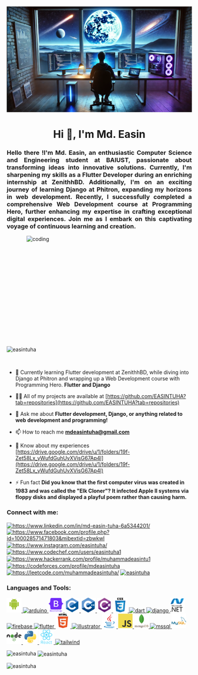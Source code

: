![logo](https://github.com/EASINTUHA/EASINTUHA/blob/main/photo3.png)
<h1 align="center">Hi 👋, I'm Md. Easin</h1>
<h3 align="justify">Hello there !I'm Md. Easin, an enthusiastic Computer Science and Engineering student at BAIUST, passionate about transforming ideas into innovative solutions. Currently, I'm sharpening my skills as a Flutter Developer during an enriching internship at ZenithhBD. Additionally, I'm on an exciting journey of learning Django at Phitron, expanding my horizons in web development. Recently, I successfully completed a comprehensive Web Development course at Programming Hero, further enhancing my expertise in crafting exceptional digital experiences. Join me as I embark on this captivating voyage of continuous learning and creation.</h3>

<img align="right" alt="coding" width="450" height="300" src="https://th.bing.com/th/id/OIP.wNGxHlTCsH9zU90WDouoDQHaFj?rs=1&pid=ImgDetMain">


<p align="left"> <img src="https://komarev.com/ghpvc/?username=easintuha&label=Profile%20views&color=0e75b6&style=flat" alt="easintuha" /> </p>

<p align="left"> <a href="https://twitter.com/" target="blank"><img src="https://img.shields.io/twitter/follow/?logo=twitter&style=for-the-badge" alt="" /></a> </p>

- 🌱 Currently learning Flutter development at ZenithhBD, while diving into Django at Phitron and wrapping up a Web Development course with Programming Hero. **Flutter and Django**

- 👨‍💻 All of my projects are available at [https://github.com/EASINTUHA?tab=repositories](https://github.com/EASINTUHA?tab=repositories)

- 💬 Ask me about **Flutter development, Django, or anything related to web development and programming!**

- 📫 How to reach me **mdeasintuha@gmail.com**

- 📄 Know about my experiences [https://drive.google.com/drive/u/1/folders/19f-Zet58Lx_yWufdGuhUvXVisG67Ap4l](https://drive.google.com/drive/u/1/folders/19f-Zet58Lx_yWufdGuhUvXVisG67Ap4l)

- ⚡ Fun fact **Did you know that the first computer virus was created in 1983 and was called the "Elk Cloner"? It infected Apple II systems via floppy disks and displayed a playful poem rather than causing harm.**

<h3 align="left">Connect with me:</h3>
<p align="left">
<a href="https://www.linkedin.com/in/md-easin-6a5344201/" target="blank"><img align="center" src="https://raw.githubusercontent.com/rahuldkjain/github-profile-readme-generator/master/src/images/icons/Social/linked-in-alt.svg" alt="https://www.linkedin.com/in/md-easin-tuha-6a5344201/" height="30" width="40" /></a>
<a href="https://www.facebook.com/profile.php?id=100028571471803&mibextid=ZbWKwL" target="blank"><img align="center" src="https://raw.githubusercontent.com/rahuldkjain/github-profile-readme-generator/master/src/images/icons/Social/facebook.svg" alt="https://www.facebook.com/profile.php?id=100028571471803&mibextid=zbwkwl" height="30" width="40" /></a>
<a href="https://www.instagram.com/easintuha/" target="blank"><img align="center" src="https://raw.githubusercontent.com/rahuldkjain/github-profile-readme-generator/master/src/images/icons/Social/instagram.svg" alt="https://www.instagram.com/easintuha/" height="30" width="40" /></a>
<a href="https://www.codechef.com/users/easintuha1" target="blank"><img align="center" src="https://cdn.jsdelivr.net/npm/simple-icons@3.1.0/icons/codechef.svg" alt="https://www.codechef.com/users/easintuha1" height="30" width="40" /></a>
<a href="https://www.hackerrank.com/profile/muhammadeasintu1" target="blank"><img align="center" src="https://raw.githubusercontent.com/rahuldkjain/github-profile-readme-generator/master/src/images/icons/Social/hackerrank.svg" alt="https://www.hackerrank.com/profile/muhammadeasintu1" height="30" width="40" /></a>
<a href="https://codeforces.com/profile/mdeasintuha" target="blank"><img align="center" src="https://raw.githubusercontent.com/rahuldkjain/github-profile-readme-generator/master/src/images/icons/Social/codeforces.svg" alt="https://codeforces.com/profile/mdeasintuha" height="30" width="40" /></a>
<a href="https://leetcode.com/muhammadeasintuha/" target="blank"><img align="center" src="https://raw.githubusercontent.com/rahuldkjain/github-profile-readme-generator/master/src/images/icons/Social/leet-code.svg" alt="https://leetcode.com/muhammadeasintuha/" height="30" width="40" /></a>
<a href="https://discord.gg/easintuha" target="blank"><img align="center" src="https://raw.githubusercontent.com/rahuldkjain/github-profile-readme-generator/master/src/images/icons/Social/discord.svg" alt="easintuha" height="30" width="40" /></a>
</p>

<h3 align="left">Languages and Tools:</h3>
<p align="left"> <a href="https://developer.android.com" target="_blank" rel="noreferrer"> <img src="https://raw.githubusercontent.com/devicons/devicon/master/icons/android/android-original-wordmark.svg" alt="android" width="40" height="40"/> </a> <a href="https://www.arduino.cc/" target="_blank" rel="noreferrer"> <img src="https://cdn.worldvectorlogo.com/logos/arduino-1.svg" alt="arduino" width="40" height="40"/> </a> <a href="https://getbootstrap.com" target="_blank" rel="noreferrer"> <img src="https://raw.githubusercontent.com/devicons/devicon/master/icons/bootstrap/bootstrap-plain-wordmark.svg" alt="bootstrap" width="40" height="40"/> </a> <a href="https://www.cprogramming.com/" target="_blank" rel="noreferrer"> <img src="https://raw.githubusercontent.com/devicons/devicon/master/icons/c/c-original.svg" alt="c" width="40" height="40"/> </a> <a href="https://www.w3schools.com/cpp/" target="_blank" rel="noreferrer"> <img src="https://raw.githubusercontent.com/devicons/devicon/master/icons/cplusplus/cplusplus-original.svg" alt="cplusplus" width="40" height="40"/> </a> <a href="https://www.w3schools.com/cs/" target="_blank" rel="noreferrer"> <img src="https://raw.githubusercontent.com/devicons/devicon/master/icons/csharp/csharp-original.svg" alt="csharp" width="40" height="40"/> </a> <a href="https://www.w3schools.com/css/" target="_blank" rel="noreferrer"> <img src="https://raw.githubusercontent.com/devicons/devicon/master/icons/css3/css3-original-wordmark.svg" alt="css3" width="40" height="40"/> </a> <a href="https://dart.dev" target="_blank" rel="noreferrer"> <img src="https://www.vectorlogo.zone/logos/dartlang/dartlang-icon.svg" alt="dart" width="40" height="40"/> </a> <a href="https://www.djangoproject.com/" target="_blank" rel="noreferrer"> <img src="https://cdn.worldvectorlogo.com/logos/django.svg" alt="django" width="40" height="40"/> </a> <a href="https://dotnet.microsoft.com/" target="_blank" rel="noreferrer"> <img src="https://raw.githubusercontent.com/devicons/devicon/master/icons/dot-net/dot-net-original-wordmark.svg" alt="dotnet" width="40" height="40"/> </a> <a href="https://firebase.google.com/" target="_blank" rel="noreferrer"> <img src="https://www.vectorlogo.zone/logos/firebase/firebase-icon.svg" alt="firebase" width="40" height="40"/> </a> <a href="https://flutter.dev" target="_blank" rel="noreferrer"> <img src="https://www.vectorlogo.zone/logos/flutterio/flutterio-icon.svg" alt="flutter" width="40" height="40"/> </a> <a href="https://www.w3.org/html/" target="_blank" rel="noreferrer"> <img src="https://raw.githubusercontent.com/devicons/devicon/master/icons/html5/html5-original-wordmark.svg" alt="html5" width="40" height="40"/> </a> <a href="https://www.adobe.com/in/products/illustrator.html" target="_blank" rel="noreferrer"> <img src="https://www.vectorlogo.zone/logos/adobe_illustrator/adobe_illustrator-icon.svg" alt="illustrator" width="40" height="40"/> </a> <a href="https://www.java.com" target="_blank" rel="noreferrer"> <img src="https://raw.githubusercontent.com/devicons/devicon/master/icons/java/java-original.svg" alt="java" width="40" height="40"/> </a> <a href="https://developer.mozilla.org/en-US/docs/Web/JavaScript" target="_blank" rel="noreferrer"> <img src="https://raw.githubusercontent.com/devicons/devicon/master/icons/javascript/javascript-original.svg" alt="javascript" width="40" height="40"/> </a> <a href="https://www.mongodb.com/" target="_blank" rel="noreferrer"> <img src="https://raw.githubusercontent.com/devicons/devicon/master/icons/mongodb/mongodb-original-wordmark.svg" alt="mongodb" width="40" height="40"/> </a> <a href="https://www.microsoft.com/en-us/sql-server" target="_blank" rel="noreferrer"> <img src="https://www.svgrepo.com/show/303229/microsoft-sql-server-logo.svg" alt="mssql" width="40" height="40"/> </a> <a href="https://www.mysql.com/" target="_blank" rel="noreferrer"> <img src="https://raw.githubusercontent.com/devicons/devicon/master/icons/mysql/mysql-original-wordmark.svg" alt="mysql" width="40" height="40"/> </a> <a href="https://nodejs.org" target="_blank" rel="noreferrer"> <img src="https://raw.githubusercontent.com/devicons/devicon/master/icons/nodejs/nodejs-original-wordmark.svg" alt="nodejs" width="40" height="40"/> </a> <a href="https://www.python.org" target="_blank" rel="noreferrer"> <img src="https://raw.githubusercontent.com/devicons/devicon/master/icons/python/python-original.svg" alt="python" width="40" height="40"/> </a> <a href="https://reactjs.org/" target="_blank" rel="noreferrer"> <img src="https://raw.githubusercontent.com/devicons/devicon/master/icons/react/react-original-wordmark.svg" alt="react" width="40" height="40"/> </a> <a href="https://tailwindcss.com/" target="_blank" rel="noreferrer"> <img src="https://www.vectorlogo.zone/logos/tailwindcss/tailwindcss-icon.svg" alt="tailwind" width="40" height="40"/> </a> </p>

<p><img align="left" src="https://github-readme-stats.vercel.app/api/top-langs?username=easintuha&show_icons=true&locale=en&layout=compact" alt="easintuha" /></p>

<p>&nbsp;<img align="center" src="https://github-readme-stats.vercel.app/api?username=easintuha&show_icons=true&locale=en" alt="easintuha" /></p>

<p><img align="center" src="https://github-readme-streak-stats.herokuapp.com/?user=easintuha&" alt="easintuha" /></p>
